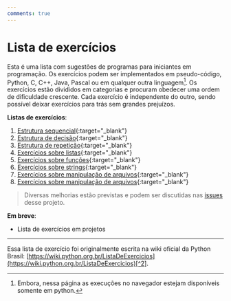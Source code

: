 ```yaml
---
comments: true
---
```


# Lista de exercícios

Esta é uma lista com sugestões de programas para iniciantes em programação. Os exercícios podem ser implementados em pseudo-código, Python, C, C++, Java, Pascal ou em qualquer outra linguagem[^1]. Os exercícios estão divididos em categorias e procuram obedecer uma ordem de dificuldade crescente. Cada exercício é independente do outro, sendo possível deixar exercícios para trás sem grandes prejuízos.


**Listas de exercícios**:

1. [Estrutura sequencial](01_estrutura_sequencial.md){:target="_blank"}
2. [Estrutura de decisão](02_estrutura_de_decisao.md){:target="_blank"}
3. [Estrutura de repetição](03_estrutura_de_repeticao.md){:target="_blank"}
4. [Exercícios sobre listas](04_listas.md){:target="_blank"}
5. [Exercícios sobre funções](05_funcoes.md){:target="_blank"}
6. [Exercícios sobre strings](06_strings.md){:target="_blank"}
7. [Exercícios sobre manipulação de arquivos](07_arquivos.md){:target="_blank"}
8. [Exercícios sobre manipulação de arquivos](08_classes.md){:target="_blank"}


> Diversas melhorias estão previstas e podem ser discutidas nas [issues](https://github.com/dunossauro/exercicios-python-brasil/issues) desse projeto.

**Em breve**:

- Lista de exercícios em projetos

---

Essa lista de exercício foi originalmente escrita na wiki oficial da Python Brasil: [https://wiki.python.org.br/ListaDeExercicios](https://wiki.python.org.br/ListaDeExercicios)[^2].


[^1]: Embora, nessa página as execuções no navegador estejam disponíveis somente em python.
[^2]: O link oficial está atualmente fora do ar. Existe uma discução rolando [aqui](https://github.com/pythonbrasil/wiki/issues/313) para decidir o futuro da antiga lista.

